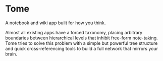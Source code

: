 # Tome
A notebook and wiki app built for how you think.

Almost all existing apps have a forced taxonomy, placing arbitrary boundaries between hierarchical levels that inhibit free-form note-taking. Tome tries to solve this problem with a simple but powerful tree structure and quick cross-referencing tools to build a full network that mirrors your brain.
